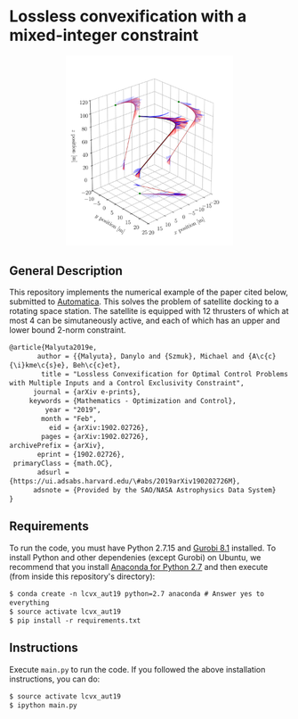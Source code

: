 # Lossless convexification with a mixed-integer constraint

<p align="center">
  <img width="300" src="/figures/optimal_trajectory.png?raw=true">
</p>

## General Description

This repository implements the numerical example of the paper cited below,
submitted to [Automatica](https://www.journals.elsevier.com/automatica/). This
solves the problem of satellite docking to a rotating space station. The
satellite is equipped with 12 thrusters of which at most 4 can be simutaneously
active, and each of which has an upper and lower bound 2-norm constraint.

``` 
@article{Malyuta2019e,
       author = {{Malyuta}, Danylo and {Szmuk}, Michael and {A\c{c}{\i}kme\c{s}e}, Beh\c{c}et},
        title = "Lossless Convexification for Optimal Control Problems with Multiple Inputs and a Control Exclusivity Constraint",
      journal = {arXiv e-prints},
     keywords = {Mathematics - Optimization and Control},
         year = "2019",
        month = "Feb",
          eid = {arXiv:1902.02726},
        pages = {arXiv:1902.02726},
archivePrefix = {arXiv},
       eprint = {1902.02726},
 primaryClass = {math.OC},
       adsurl = {https://ui.adsabs.harvard.edu/\#abs/2019arXiv190202726M},
      adsnote = {Provided by the SAO/NASA Astrophysics Data System}
}
```

## Requirements

To run the code, you must have Python 2.7.15 and [Gurobi
8.1](http://www.gurobi.com/downloads/download-center) installed. To install
Python and other dependenies (except Gurobi) on Ubuntu, we recommend that you
install [Anaconda for Python 2.7](https://www.anaconda.com/distribution/) and
then execute (from inside this repository's directory):

```
$ conda create -n lcvx_aut19 python=2.7 anaconda # Answer yes to everything
$ source activate lcvx_aut19
$ pip install -r requirements.txt
```

## Instructions

Execute ``main.py`` to run the code. If you followed the above installation
instructions, you can do:

```
$ source activate lcvx_aut19
$ ipython main.py
```

